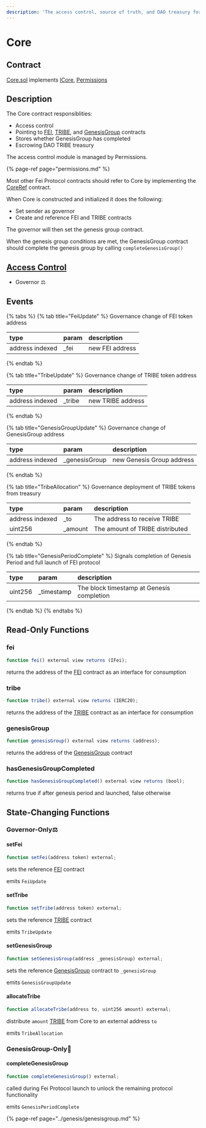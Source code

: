 ```yaml
---
description: 'The access control, source of truth, and DAO treasury for Fei Protocol'
---
```


# Core

## Contract

[Core.sol](https://github.com/fei-protocol/fei-protocol-core/blob/master/contracts/core/Core.sol) implements [ICore](https://github.com/fei-protocol/fei-protocol-core/blob/master/contracts/core/ICore.sol), [Permissions](https://github.com/fei-protocol/fei-protocol-core/blob/master/contracts/core/Permissions.sol)

## Description

The Core contract responsiblities:

* Access control
* Pointing to [FEI](../fei-stablecoin/), [TRIBE](../../governance/tribe.md), and [GenesisGroup](../genesis/genesisgroup.md) contracts
* Stores whether GenesisGroup has completed
* Escrowing DAO TRIBE treasury

The access control module is managed by Permissions.

{% page-ref page="permissions.md" %}

Most other Fei Protocol contracts should refer to Core by implementing the [CoreRef](../references/coreref.md) contract.

When Core is constructed and initialized it does the following:

* Set sender as governor
* Create and reference FEI and TRIBE contracts

The governor will then set the genesis group contract.

When the genesis group conditions are met, the GenesisGroup contract should complete the genesis group by calling `completeGenesisGroup()`

## [Access Control](./) 

* Governor ⚖️

## Events

{% tabs %}
{% tab title="FeiUpdate" %}
Governance change of FEI token address

| type | param | description |
| :--- | :--- | :--- |
| address indexed |  \_fei | new FEI address |
{% endtab %}

{% tab title="TribeUpdate" %}
Governance change of TRIBE token address

| type | param | description |
| :--- | :--- | :--- |
| address indexed |  \_tribe | new TRIBE address |
{% endtab %}

{% tab title="GenesisGroupUpdate" %}
Governance change of GenesisGroup address

| type | param | description |
| :--- | :--- | :--- |
| address indexed |  \_genesisGroup | new Genesis Group address |
{% endtab %}

{% tab title="TribeAllocation" %}
Governance deployment of TRIBE tokens from treasury

| type | param | description |
| :--- | :--- | :--- |
| address indexed |  \_to | The address to receive TRIBE |
| uint256 | \_amount | The amount of TRIBE distributed |
{% endtab %}

{% tab title="GenesisPeriodComplete" %}
Signals completion of Genesis Period and full launch of FEI protocol

| type | param | description |
| :--- | :--- | :--- |
| uint256 |  \_timestamp | The block timestamp at Genesis completion |
{% endtab %}
{% endtabs %}

## Read-Only Functions

### fei

```javascript
function fei() external view returns (IFei);
```

returns the address of the [FEI](../fei-stablecoin/fei-fei-usd.md) contract as an interface for consumption

### tribe

```javascript
function tribe() external view returns (IERC20);
```

returns the address of the [TRIBE](../../governance/tribe.md) contract as an interface for consumption

### genesisGroup

```javascript
function genesisGroup() external view returns (address);
```

returns the address of the [GenesisGroup](../genesis/genesisgroup.md) contract

### hasGenesisGroupCompleted

```javascript
function hasGenesisGroupCompleted() external view returns (bool);
```

returns true if after genesis period and launched, false otherwise

## State-Changing Functions <a id="state-changing-functions"></a>

### Governor-Only⚖️ 

#### setFei

```javascript
function setFei(address token) external;
```

sets the reference [FEI](../fei-stablecoin/fei-fei-usd.md) contract

emits `FeiUpdate`

#### setTribe

```javascript
function setTribe(address token) external;
```

sets the reference [TRIBE](../../governance/tribe.md) contract

emits `TribeUpdate`

#### setGenesisGroup

```javascript
function setGenesisGroup(address _genesisGroup) external;
```

sets the reference [GenesisGroup](../genesis/genesisgroup.md) contract to `_genesisGroup`

emits `GenesisGroupUpdate`

#### allocateTribe

```javascript
function allocateTribe(address to, uint256 amount) external;
```

distribute `amount` [TRIBE](../../governance/tribe.md) from Core to an external address `to`

emits `TribeAllocation`

### GenesisGroup-Only🚀

#### completeGenesisGroup

```javascript
function completeGenesisGroup() external;
```

called during Fei Protocol launch to unlock the remaining protocol functionality

emits `GenesisPeriodComplete`

{% page-ref page="../genesis/genesisgroup.md" %}

